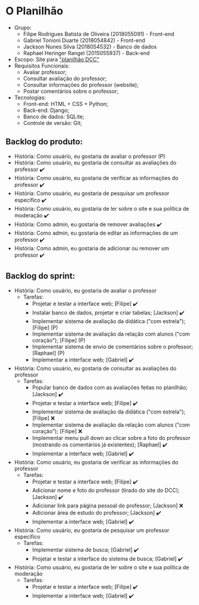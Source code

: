 # O Planilhão 

* Grupo:
   * Filipe Rodrigues Batista de Oliveira (2018055091) - Front-end
   * Gabriel Tonioni Duarte (2018054842) - Front-end
   * Jackson Nunes Silva (2018054532) - Banco de dados
   * Raphael Heringer Rangel (2015055937) - Back-end
* Escopo: Site para ["planilhão DCC"](https://docs.google.com/spreadsheets/d/1b3ZAhH9FYQv4KxN5b-7h_hkhnZd1tILS3Ue60rOGJ-o/edit?usp=drive_web&ouid=107912368015206779024)
* Requisitos Funcionais: 
   * Avaliar professor;
   * Consultar avaliação do professor;
   * Consultar informações do professor (website);
   * Postar comentários sobre o professor;
* Tecnologias:
   * Front-end: HTML + CSS + Python;
   * Back-end: Django;
   * Banco de dados: SQLite;
   * Controle de versão: Git;

## Backlog do produto:
  * História: Como usuário, eu gostaria de avaliar o professor (P)
  * História: Como usuário, eu gostaria de consultar as avaliações do professor ✔️
  * História: Como usuário, eu gostaria de verificar as informações do professor ✔️
  * História: Como usuário, eu gostaria de pesquisar um professor específico ✔️
  * História: Como usuário, eu gostaria de ler sobre o site e sua política de moderação ✔️
  * História: Como admin, eu gostaria de remover avaliações ✔️
  * História: Como admin, eu gostaria de editar as informações de um professor ✔️
  * História: Como admin, eu gostaria de adicionar ou remover um professor ✔️

## Backlog do sprint:
  * História: Como usuário, eu gostaria de avaliar o professor 
    * Tarefas:
      * Projetar e testar a interface web; [Filipe] ✔️
      * Instalar banco de dados, projetar e criar tabelas; [Jackson] ✔️
      * Implementar sistema de avaliação da didática ("com estrela"); [Filipe] (P)
      * Implementar sistema de avaliação da relação com alunos ("com coração"); [Filipe] (P)
      * Implementar sistema de envio de comentários sobre o professor; [Raphael] (P)
      * Implementar a interface web; [Gabriel] ✔️
  * História: Como usuário, eu gostaria de consultar as avaliações do professor
    * Tarefas:
      * Popular banco de dados com as avaliações feitas no planilhão; [Jackson] ✔️
      * Projetar e testar a interface web; [Filipe] ✔️
      * Implementar sistema de avaliação da didática ("com estrela"); [Filipe] ❌
      * Implementar sistema de avaliação da relação com alunos ("com coração"); [Filipe] ❌
      * Implementar menu pull down ao clicar sobre a foto do professor (mostrando os comentários já existentes); [Raphael] ✔️
      * Implementar a interface web; [Gabriel] ✔️
  * História: Como usuário, eu gostaria de verificar as informações do professor 
    * Tarefas:
      * Projetar e testar a interface web; [Filipe] ✔️
      * Adicionar nome e foto do professor (tirado do site do DCC); [Jackson] ✔️
      * Adicionar link para página pessoal do professor; [Jackson] ❌
      * Adicionar área de estudo do professor; [Jackson] ✔️
      * Implementar a interface web; [Gabriel] ✔️
  * História: Como usuário, eu gostaria de pesquisar um professor específico
    * Tarefas: 
      * Implementar sistema de busca; [Gabriel] ✔️
      * Projetar e testar a interface do sistema de busca; [Gabriel] ✔️
  * História: Como usuário, eu gostaria de ler sobre o site e sua política de moderação
    * Tarefas:
      * Projetar e testar a interface web; [Filipe] ✔️
      * Implementar a interface web; [Gabriel] ✔️

